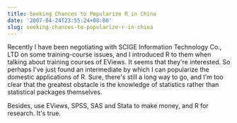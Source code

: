 ```yaml
---
title: Seeking Chances to Popularize R in China
date: '2007-04-24T23:55:24+08:00'
slug: seeking-chances-to-popularize-r-in-china
---
```


Recently I have been negotiating with SCIGE Information Technology Co., LTD on some training-course issues, and I introduced R to them when talking about training courses of EViews. It seems that they're interested. So perhaps I've just found an intermediate by which I can popularize the domestic applications of R. Sure, there's still a long way to go, and I'm too clear that the greatest obstacle is the knowledge of statistics rather than statistical packages themselves. 

Besides, use EViews, SPSS, SAS and Stata to make money, and R for research. It's true.  

